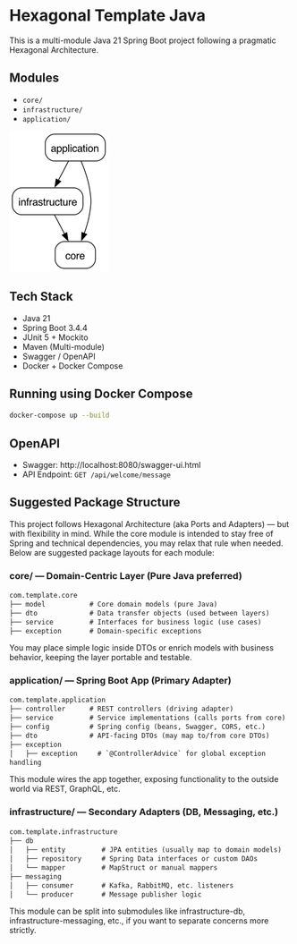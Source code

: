 # Hexagonal Template Java

This is a multi-module Java 21 Spring Boot project following a pragmatic Hexagonal Architecture.

## Modules

- `core/`
- `infrastructure/` 
- `application/` 

![dependency-graph.png](dependency-graph.png)


## Tech Stack

- Java 21
- Spring Boot 3.4.4
- JUnit 5 + Mockito
- Maven (Multi-module)
- Swagger / OpenAPI
- Docker + Docker Compose


## Running using Docker Compose

```bash
docker-compose up --build
```

## OpenAPI
- Swagger: http://localhost:8080/swagger-ui.html
- API Endpoint: `GET /api/welcome/message`


## Suggested Package Structure
This project follows Hexagonal Architecture (aka Ports and Adapters) — but with flexibility in mind. While the core module is intended to stay free of Spring and technical dependencies, you may relax that rule when needed.
Below are suggested package layouts for each module:

### core/ — Domain-Centric Layer (Pure Java preferred)

```text
com.template.core
├── model           # Core domain models (pure Java)
├── dto             # Data transfer objects (used between layers)
├── service         # Interfaces for business logic (use cases)
├── exception       # Domain-specific exceptions
```
You may place simple logic inside DTOs or enrich models with business behavior, keeping the layer portable and testable.

### application/ — Spring Boot App (Primary Adapter)
```text
com.template.application
├── controller      # REST controllers (driving adapter)
├── service         # Service implementations (calls ports from core)
├── config          # Spring config (beans, Swagger, CORS, etc.)
├── dto             # API-facing DTOs (may map to/from core DTOs)
├── exception
│   ├── exception     # `@ControllerAdvice` for global exception handling
```
This module wires the app together, exposing functionality to the outside world via REST, GraphQL, etc.

### infrastructure/ — Secondary Adapters (DB, Messaging, etc.)
```text
com.template.infrastructure
├── db
│   ├── entity         # JPA entities (usually map to domain models)
│   ├── repository     # Spring Data interfaces or custom DAOs
│   └── mapper         # MapStruct or manual mappers
├── messaging
│   ├── consumer       # Kafka, RabbitMQ, etc. listeners
│   └── producer       # Message publisher logic
```
This module can be split into submodules like infrastructure-db, infrastructure-messaging, etc., if you want to separate concerns more strictly.